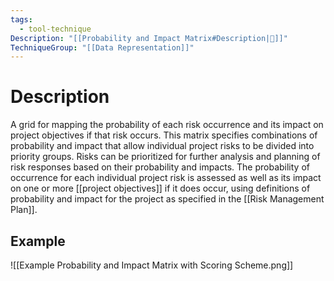 ```yaml
---
tags:
  - tool-technique
Description: "[[Probability and Impact Matrix#Description|📝]]"
TechniqueGroup: "[[Data Representation]]"
---
```

# Description
A grid for mapping the probability of each risk occurrence and its impact on project objectives if that risk occurs. This matrix specifies combinations of probability and impact that allow individual project risks to be divided into priority groups. Risks can be prioritized for further analysis and planning of risk responses based on their probability and impacts. The probability of occurrence for each individual project risk is assessed as well as its impact on one or more [[project objectives]] if it does occur, using definitions of probability and impact for the project as specified in the [[Risk Management Plan]].
## Example
![[Example Probability and Impact Matrix with Scoring Scheme.png]]